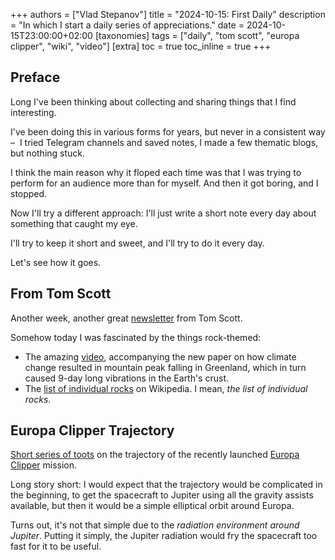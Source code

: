 +++
authors = ["Vlad Stepanov"]
title = "2024-10-15: First Daily"
description = "In which I start a daily series of appreciations."
date = 2024-10-15T23:00:00+02:00
[taxonomies]
tags = ["daily", "tom scott", "europa clipper", "wiki", "video"]
[extra]
toc = true
toc_inline = true
+++

## Preface

Long I've been thinking about collecting and sharing things that I find interesting.

I've been doing this in various forms for years, but never in a consistent way – 
I tried Telegram channels and saved notes, I made a few thematic blogs, but nothing stuck.

I think the main reason why it floped each time was that I was trying to perform for
an audience more than for myself. And then it got boring, and I stopped.

Now I'll try a different approach:
I'll just write a short note every day about something that caught my eye.

I'll try to keep it short and sweet, and I'll try to do it every day.

Let's see how it goes.

## From Tom Scott

Another week, another great [newsletter](https://www.tomscott.com/newsletter/) from Tom Scott.

Somehow today I was fascinated by the things rock-themed:
- The amazing [video](https://www.youtube.com/watch?v=60T9TKuuujs),
  accompanying the new paper on how climate change resulted in mountain peak falling in Greenland,
  which in turn caused 9-day long vibrations in the Earth's crust.
- The [list of individual rocks](https://en.wikipedia.org/wiki/List_of_individual_rocks)
  on Wikipedia. I mean, _the list of individual rocks_.

## Europa Clipper Trajectory

[Short series of toots](https://mathstodon.xyz/@johncarlosbaez/113312318069599634) on the
trajectory of the recently launched [Europa Clipper](https://en.wikipedia.org/wiki/Europa_Clipper)
mission.

Long story short: I would expect that the trajectory would be complicated in the beginning,
to get the spacecraft to Jupiter using all the gravity assists available, but then it would
be a simple elliptical orbit around Europa.

Turns out, it's not that simple due to the _radiation environment around Jupiter_.
Putting it simply, the Jupiter radiation would fry the spacecraft too fast for it to be useful.
